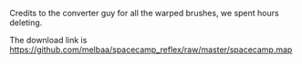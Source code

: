 Credits to the converter guy for all the warped brushes, we spent hours
deleting. 

The download link is https://github.com/melbaa/spacecamp_reflex/raw/master/spacecamp.map